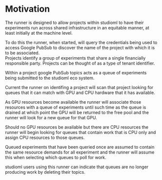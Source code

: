 # Motivation

The runner is designed to allow projects within studioml to have their experiments run across shared infrastructure in an equitable manner, at least initially at the machine level.

To do this the runner, when started, will query the credentials being used to access Google PubSub to discover the name of the project with which it is to be associated.  
Projects identify a group of experiments that share a single financially responsible party.  Projects can be thought of as a type of tenant identifier.  

Within a project google PubSub topics acts as a queue of experiments being submitted to the studioml eco system.

Current the runner on identifing a project will scan that project looking for queues that it can match with GPU and CPU hardware that it has available.

As GPU resources become available the runner will associate those resources with a queue of experiments until such time as the queue is drained at which point the GPU will be returned to the free pool and the runner will look for a new queue for that GPU.

Should no GPU resources be available but there are CPU resources the runner will begin looking for queues that contain work that is CPU only and assign CPU resources to those queues.

Queued experiments that have been queried once are assumed to contain the same resource demands for all experiment and the runner will assume this when selecting which queues to poll for work.

studioml users using this runner can indicate that queues are no longer producing work by deleting their topics.

